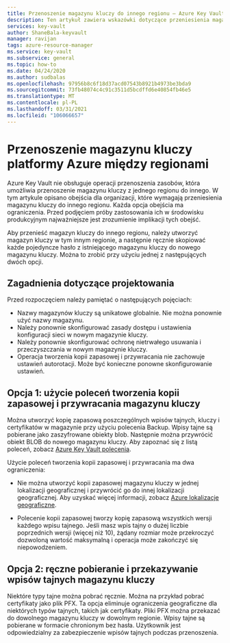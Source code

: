 ```yaml
---
title: Przenoszenie magazynu kluczy do innego regionu — Azure Key Vault | Microsoft Docs
description: Ten artykuł zawiera wskazówki dotyczące przeniesienia magazynu kluczy do innego regionu.
services: key-vault
author: ShaneBala-keyvault
manager: ravijan
tags: azure-resource-manager
ms.service: key-vault
ms.subservice: general
ms.topic: how-to
ms.date: 04/24/2020
ms.author: sudbalas
ms.openlocfilehash: 97956b8c6f18d37acd07543b8921b4973be3bda9
ms.sourcegitcommit: 73fb48074c4c91c3511d5bcdffd6e40854fb46e5
ms.translationtype: MT
ms.contentlocale: pl-PL
ms.lasthandoff: 03/31/2021
ms.locfileid: "106066657"
---
```

# <a name="move-an-azure-key-vault-across-regions"></a>Przenoszenie magazynu kluczy platformy Azure między regionami

Azure Key Vault nie obsługuje operacji przenoszenia zasobów, która umożliwia przenoszenie magazynu kluczy z jednego regionu do innego. W tym artykule opisano obejścia dla organizacji, które wymagają przeniesienia magazynu kluczy do innego regionu. Każda opcja obejścia ma ograniczenia. Przed podjęciem próby zastosowania ich w środowisku produkcyjnym najważniejsze jest zrozumienie implikacji tych obejść.

Aby przenieść magazyn kluczy do innego regionu, należy utworzyć magazyn kluczy w tym innym regionie, a następnie ręcznie skopiować każde pojedyncze hasło z istniejącego magazynu kluczy do nowego magazynu kluczy. Można to zrobić przy użyciu jednej z następujących dwóch opcji.

## <a name="design-considerations"></a>Zagadnienia dotyczące projektowania

Przed rozpoczęciem należy pamiętać o następujących pojęciach:

* Nazwy magazynów kluczy są unikatowe globalnie. Nie można ponownie użyć nazwy magazynu.
* Należy ponownie skonfigurować zasady dostępu i ustawienia konfiguracji sieci w nowym magazynie kluczy.
* Należy ponownie skonfigurować ochronę nietrwałego usuwania i przeczyszczania w nowym magazynie kluczy.
* Operacja tworzenia kopii zapasowej i przywracania nie zachowuje ustawień autorotacji. Może być konieczne ponowne skonfigurowanie ustawień.

## <a name="option-1-use-the-key-vault-backup-and-restore-commands"></a>Opcja 1: użycie poleceń tworzenia kopii zapasowej i przywracania magazynu kluczy

Można utworzyć kopię zapasową poszczególnych wpisów tajnych, kluczy i certyfikatów w magazynie przy użyciu polecenia Backup. Wpisy tajne są pobierane jako zaszyfrowane obiekty blob. Następnie można przywrócić obiekt BLOB do nowego magazynu kluczy. Aby zapoznać się z listą poleceń, zobacz [Azure Key Vault polecenia](/powershell/module/azurerm.keyvault#key_vault).

Użycie poleceń tworzenia kopii zapasowej i przywracania ma dwa ograniczenia:

* Nie można utworzyć kopii zapasowej magazynu kluczy w jednej lokalizacji geograficznej i przywrócić go do innej lokalizacji geograficznej. Aby uzyskać więcej informacji, zobacz [Azure lokalizacje geograficzne](https://azure.microsoft.com/global-infrastructure/geographies/).

* Polecenie kopii zapasowej tworzy kopię zapasową wszystkich wersji każdego wpisu tajnego. Jeśli masz wpis tajny o dużej liczbie poprzednich wersji (więcej niż 10), żądany rozmiar może przekroczyć dozwoloną wartość maksymalną i operacja może zakończyć się niepowodzeniem.

## <a name="option-2-manually-download-and-upload-the-key-vault-secrets"></a>Opcja 2: ręczne pobieranie i przekazywanie wpisów tajnych magazynu kluczy

Niektóre typy tajne można pobrać ręcznie. Można na przykład pobrać certyfikaty jako plik PFX. Ta opcja eliminuje ograniczenia geograficzne dla niektórych typów tajnych, takich jak certyfikaty. Pliki PFX można przekazać do dowolnego magazynu kluczy w dowolnym regionie. Wpisy tajne są pobierane w formacie chronionym bez hasła. Użytkownik jest odpowiedzialny za zabezpieczenie wpisów tajnych podczas przenoszenia.